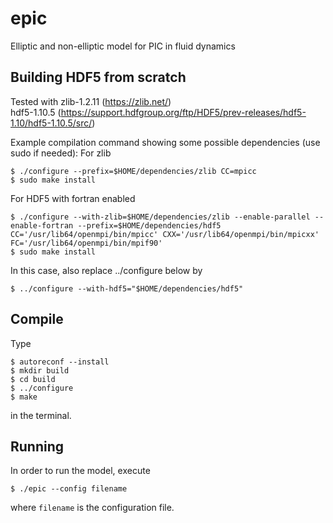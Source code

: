 # epic
Elliptic and non-elliptic model for PIC in fluid dynamics

## Building HDF5 from scratch
Tested with
zlib-1.2.11 (https://zlib.net/)  
hdf5-1.10.5 (https://support.hdfgroup.org/ftp/HDF5/prev-releases/hdf5-1.10/hdf5-1.10.5/src/)  


Example compilation command showing some possible dependencies (use sudo if needed):
For zlib
```
$ ./configure --prefix=$HOME/dependencies/zlib CC=mpicc  
$ sudo make install
```

For HDF5 with fortran enabled
```
$ ./configure --with-zlib=$HOME/dependencies/zlib --enable-parallel --enable-fortran --prefix=$HOME/dependencies/hdf5 CC='/usr/lib64/openmpi/bin/mpicc' CXX='/usr/lib64/openmpi/bin/mpicxx' FC='/usr/lib64/openmpi/bin/mpif90'
$ sudo make install
```

In this case, also replace ../configure below by
```
$ ../configure --with-hdf5="$HOME/dependencies/hdf5"
```

## Compile
Type
```
$ autoreconf --install
$ mkdir build
$ cd build
$ ../configure 
$ make
```
in the terminal.

## Running
In order to run the model, execute
```
$ ./epic --config filename
```
where `filename` is the configuration file.
